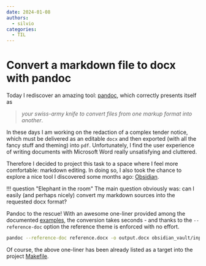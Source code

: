 ```yaml
---
date: 2024-01-08
authors:
  - silvio
categories:
  - TIL
---
```


# Convert a markdown file to docx with pandoc

Today I rediscover an amazing tool: [pandoc](https://pandoc.org/), which correctly presents itself as

> _your swiss-army knife to convert files from one markup format into another_.

In these days I am working on the redaction of a complex tender notice, which must be delivered as an editable `docx` and then exported (with all the fancy stuff and theming) into `pdf`. Unfortunately, I find the user experience of writing documents with Microsoft Word really unsatisfying and cluttered.

<!-- more -->

Therefore I decided to project this task to a space where I feel more comfortable: markdown editing. In doing so, I also took the chance to explore a nice tool I discovered some months ago: [Obsidian](https://obsidian.md/).

!!! question "Elephant in the room"
    The main question obviously was: can I easily (and perhaps nicely) convert my markdown sources into the requested docx format?

Pandoc to the rescue! With an awesome one-liner provided among the documented [examples](https://pandoc.org/demos.html#examples), the conversion takes seconds - and thanks to the `--reference-doc` option the reference theme is enforced with no effort.

```bash
pandoc --reference-doc reference.docx -o output.docx obsidian_vault/input.md
```

Of course, the above one-liner has been already listed as a target into the project [Makefile](/data-scientist-hub/2020/06/11/a-brief-guide-to-gnu-make/).
